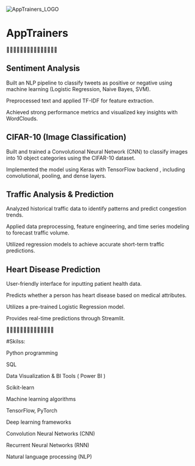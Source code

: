 ![AppTrainers_LOGO](https://github.com/user-attachments/assets/912603f7-7e94-437e-b41a-e31fe28c8380)

# AppTrainers
🔴🔴🔴🔴🔴🔴🔴🔴🔴🔴🔴🔴🔴🔴🔴
## Sentiment Analysis
Built an NLP pipeline to classify tweets as positive or negative using
machine learning (Logistic Regression, Naive Bayes, SVM).

Preprocessed text and applied TF-IDF for feature extraction.

Achieved strong performance metrics and visualized key insights
with WordClouds.

## CIFAR-10 (Image Classification)
Built and trained a Convolutional Neural Network (CNN) to classify
images into 10 object categories using the CIFAR-10 dataset.

Implemented the model using Keras with TensorFlow backend ,
including convolutional, pooling, and dense layers.

## Traffic Analysis & Prediction
Analyzed historical traffic data to identify patterns and predict
congestion trends.

Applied data preprocessing, feature engineering, and time series
modeling to forecast traffic volume.

Utilized regression models to achieve accurate short-term traffic
predictions.

## Heart Disease Prediction
User-friendly interface for inputting patient health data.

Predicts whether a person has heart disease based on medical attributes.

Utilizes a pre-trained Logistic Regression model.

Provides real-time predictions through Streamlit.

🤞🤞🤞🤞🤞🤞🤞🤞🤞🤞🤞🤞🤞🤞

#Skilss:

Python programming

SQL

Data Visualization & BI Tools ( Power BI )

Scikit-learn

Machine learning algorithms

TensorFlow, PyTorch

Deep learning frameworks

Convolution Neural Networks (CNN)

Recurrent Neural Networks (RNN)

Natural language processing (NLP)
